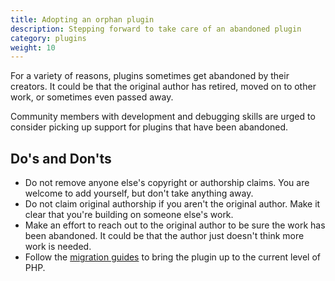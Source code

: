 ```yaml
---
title: Adopting an orphan plugin 
description: Stepping forward to take care of an abandoned plugin
category: plugins
weight: 10
---
```


For a variety of reasons, plugins sometimes get abandoned by their creators. 
It could be that the original author has retired, moved on to other work, 
or sometimes even passed away. 

Community members with development and debugging skills are urged to consider picking up support for plugins that have been abandoned.  

## Do's and Don'ts

- Do not remove anyone else's copyright or authorship claims.  You are welcome to add yourself, but don't take anything away. 
- Do not claim original authorship if you aren't the original author.  Make it clear that you're building on someone else's work.
- Make an effort to reach out to the original author to be sure the work has been abandoned.  It could be that the author just doesn't think more work is needed.
- Follow the [migration guides](/dev/plugins/php_updating/) to bring the plugin up to the current level of PHP.


